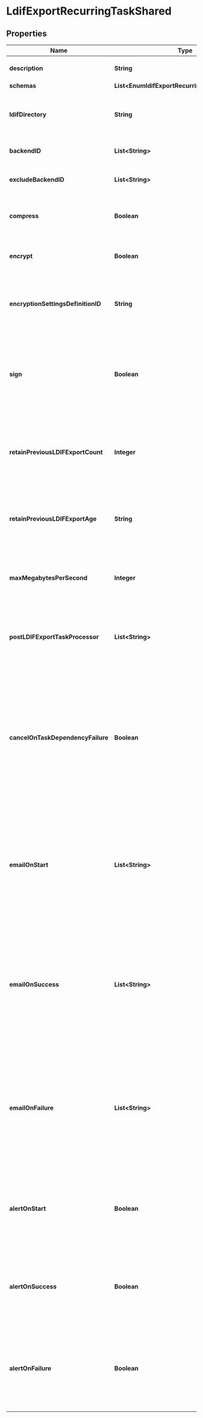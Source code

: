 

# LdifExportRecurringTaskShared


## Properties

| Name | Type | Description | Notes |
|------------ | ------------- | ------------- | -------------|
|**description** | **String** | A description for this Recurring Task |  [optional] |
|**schemas** | **List&lt;EnumldifExportRecurringTaskSchemaUrn&gt;** |  |  |
|**ldifDirectory** | **String** | The directory in which LDIF export files will be placed. The directory must already exist. |  [optional] |
|**backendID** | **List&lt;String&gt;** | The backend ID for a backend to be exported. |  [optional] |
|**excludeBackendID** | **List&lt;String&gt;** | The backend ID for a backend to be excluded from the export. |  [optional] |
|**compress** | **Boolean** | Indicates whether to compress the LDIF data as it is exported. |  [optional] |
|**encrypt** | **Boolean** | Indicates whether to encrypt the LDIF data as it exported. |  [optional] |
|**encryptionSettingsDefinitionID** | **String** | The ID of an encryption settings definition to use to obtain the LDIF export encryption key. |  [optional] |
|**sign** | **Boolean** | Indicates whether to cryptographically sign the exported data, which will make it possible to detect whether the LDIF data has been altered since it was exported. |  [optional] |
|**retainPreviousLDIFExportCount** | **Integer** | The minimum number of previous LDIF exports that should be preserved after a new export completes successfully. |  [optional] |
|**retainPreviousLDIFExportAge** | **String** | The minimum age of previous LDIF exports that should be preserved after a new export completes successfully. |  [optional] |
|**maxMegabytesPerSecond** | **Integer** | The maximum rate, in megabytes per second, at which LDIF exports should be written. |  [optional] |
|**postLDIFExportTaskProcessor** | **List&lt;String&gt;** | An optional set of post-LDIF-export task processors that should be invoked for the resulting LDIF export files. |  [optional] |
|**cancelOnTaskDependencyFailure** | **Boolean** | Indicates whether an instance of this Recurring Task should be canceled if the task immediately before it in the recurring task chain fails to complete successfully (including if it is canceled by an administrator before it starts or while it is running). |  [optional] |
|**emailOnStart** | **List&lt;String&gt;** | The email addresses to which a message should be sent whenever an instance of this Recurring Task starts running. If this option is used, then at least one smtp-server must be configured in the global configuration. |  [optional] |
|**emailOnSuccess** | **List&lt;String&gt;** | The email addresses to which a message should be sent whenever an instance of this Recurring Task completes successfully. If this option is used, then at least one smtp-server must be configured in the global configuration. |  [optional] |
|**emailOnFailure** | **List&lt;String&gt;** | The email addresses to which a message should be sent if an instance of this Recurring Task fails to complete successfully. If this option is used, then at least one smtp-server must be configured in the global configuration. |  [optional] |
|**alertOnStart** | **Boolean** | Indicates whether the server should generate an administrative alert whenever an instance of this Recurring Task starts running. |  [optional] |
|**alertOnSuccess** | **Boolean** | Indicates whether the server should generate an administrative alert whenever an instance of this Recurring Task completes successfully. |  [optional] |
|**alertOnFailure** | **Boolean** | Indicates whether the server should generate an administrative alert whenever an instance of this Recurring Task fails to complete successfully. |  [optional] |



